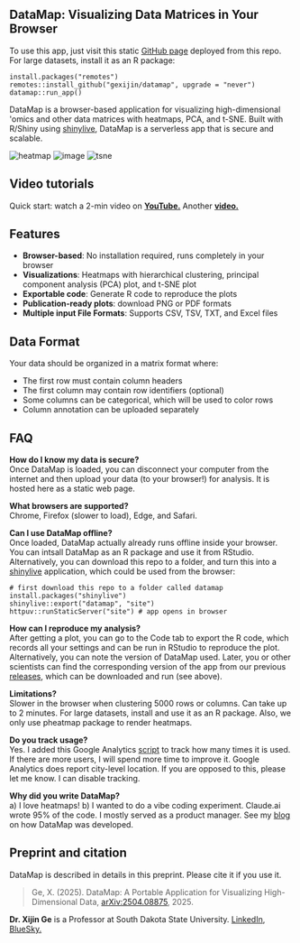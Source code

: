 ## DataMap: Visualizing Data Matrices in Your Browser

To use this app, just visit this static [GitHub page](https://gexijin.github.io/datamap/) deployed from this repo. For large datasets, install it as an R package: 
```{R}
install.packages("remotes")
remotes::install_github("gexijin/datamap", upgrade = "never")
datamap::run_app()
```

DataMap is a browser-based application for visualizing high-dimensional 'omics and other data matrices with heatmaps, PCA, and t-SNE. Built with R/Shiny using [shinylive](https://posit-dev.github.io/r-shinylive/), DataMap is a serverless app that is secure and scalable. 

![heatmap](https://github.com/user-attachments/assets/b649808a-d8d3-4a84-94ed-bec42a9b8f81)
![image](https://github.com/user-attachments/assets/cbdaaa45-e681-4cbd-b8ef-500b0c4b0b8a)
![tsne](https://github.com/user-attachments/assets/e732c12b-d042-475a-baaf-3424232f63ce)

## Video tutorials

Quick start: watch a 2-min video on [**YouTube.**](https://youtu.be/9G508BxzjBk) Another [ **video.**](https://www.youtube.com/watch?v=a4ioAVTcCoo)

## Features

- **Browser-based**: No installation required, runs completely in your browser
- **Visualizations**:  Heatmaps with hierarchical clustering, principal component analysis (PCA) plot, and t-SNE plot
- **Exportable code**: Generate R code to reproduce the plots
- **Publication-ready plots**: download PNG or PDF formats
- **Multiple input File Formats**: Supports CSV, TSV, TXT, and Excel files

## Data Format

Your data should be organized in a matrix format where:
- The first row must contain column headers
- The first column may contain row identifiers (optional)
- Some columns can be categorical, which will be used to color rows
- Column annotation can be uploaded separately

## FAQ

**How do I know my data is secure?**  
Once DataMap is loaded, you can disconnect your computer from the internet and then upload your data (to your browser!) for analysis. It is hosted here as a static web page. 

**What browsers are supported?**  
Chrome, Firefox (slower to load), Edge, and Safari.

**Can I use DataMap offline?**  
Once loaded, DataMap actually already runs offline inside your browser. You can intsall DataMap as an R package and use it from RStudio. Alternatively, you can download this repo to a folder, and turn this into a [shinylive](https://posit-dev.github.io/r-shinylive/) application, which could be used from the browser:
```{R}
# first download this repo to a folder called datamap
install.packages("shinylive")
shinylive::export("datamap", "site")
httpuv::runStaticServer("site") # app opens in browser
```

**How can I reproduce my analysis?**  
After getting a plot, you can go to the Code tab to export the R code, which records all your settings and can be run in RStudio to reproduce the plot. Alternatively, you can note the version of DataMap used. Later, you or other scientists can find the corresponding version of the app from our previous [releases](https://github.com/gexijin/datamap/releases), which can be downloaded and run (see above). 

**Limitations?**  
Slower in the browser when clustering 5000 rows or columns. Can take up to 2 minutes. For large datasets, install and use it as an R package. Also, we only use pheatmap package to render heatmaps. 

**Do you track usage?**  
Yes. I added this Google Analytics [script](https://github.com/gexijin/datamap/blob/main/www/google_analytics.html) to track how many times it is used.  If there are more users, I will spend more time to improve it. Google Analytics does report city-level location. If you are opposed to this, please let me know. I can disable tracking. 

**Why did you write DataMap?**  
a) I love heatmaps! b) I wanted to do a vibe coding experiment. Claude.ai wrote 95% of the code. I mostly served as a product manager. See my [blog](https://www.ge-lab.org/2025/04/21/extreme-vibe-coding-the-making-of-datamap/) on how DataMap was developed.

## Preprint and citation
DataMap is described in details in this preprint. Please cite it if you use it.
> Ge, X. (2025). DataMap: A Portable Application for Visualizing High-Dimensional Data,	[arXiv:2504.08875](https://arxiv.org/abs/2504.08875), 2025.

**Dr. Xijin Ge** is a Professor at South Dakota State University. [LinkedIn](https://www.linkedin.com/in/steven-ge-ab016947/), [BlueSky.](https://bsky.app/profile/stevenge.bsky.social)

